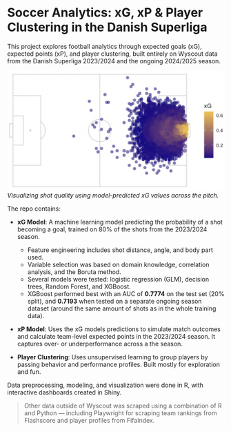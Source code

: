 # Soccer Analytics: xG, xP & Player Clustering in the Danish Superliga
This project explores football analytics through expected goals (xG), expected points (xP), and player clustering, built entirely on Wyscout data from the Danish Superliga 2023/2024 and the ongoing 2024/2025 season.

![xG Field Plot](Images/xG_Field.png)
*Visualizing shot quality using model-predicted xG values across the pitch.*


The repo contains:
- **xG Model**: A machine learning model predicting the probability of a shot becoming a goal, trained on 80% of the shots from the 2023/2024 season.  
  - Feature engineering includes shot distance, angle, and body part used.  
  - Variable selection was based on domain knowledge, correlation analysis, and the Boruta method.  
  - Several models were tested: logistic regression (GLM), decision trees, Random Forest, and XGBoost.  
  - XGBoost performed best with an AUC of **0.7774** on the test set (20% split), and **0.7193** when tested on a separate ongoing season dataset (around the same amount of shots as in the whole training data).  

- **xP Model**: Uses the xG models predictions to simulate match outcomes and calculate team-level expected points in the 2023/2024 season. It captures over- or underperformance across a the season.

- **Player Clustering**: Uses unsupervised learning to group players by passing behavior and performance profiles. Built mostly for exploration and fun.

Data preprocessing, modeling, and visualization were done in R, with interactive dashboards created in Shiny.


> Other data outside of Wyscout was scraped using a combination of R and Python — including Playwright for scraping team rankings from Flashscore and player profiles from FifaIndex.
